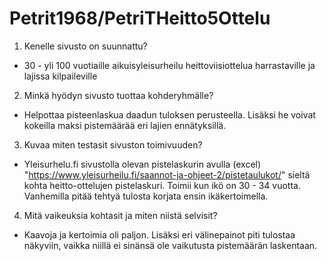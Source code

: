 # Petrit1968/PetriTHeitto5Ottelu
1. Kenelle sivusto on suunnattu?
- 30 - yli 100 vuotiaille aikuisyleisurheilu heittoviisiottelua harrastaville ja lajissa kilpaileville
2. Minkä hyödyn sivusto tuottaa kohderyhmälle?
- Helpottaa pisteenlaskua daadun tuloksen perusteella. Lisäksi he voivat kokeilla maksi pistemäärää eri lajien ennätyksillä.
3. Kuvaa miten testasit sivuston toimivuuden?
- Yleisurhelu.fi sivustolla olevan pistelaskurin avulla (excel) "https://www.yleisurheilu.fi/saannot-ja-ohjeet-2/pistetaulukot/" sieltä kohta heitto-ottelujen pistelaskuri. Toimii kun ikö on 30 - 34 vuotta. Vanhemilla pitää tehtyä tulosta korjata ensin ikäkertoimella.
4. Mitä vaikeuksia kohtasit ja miten niistä selvisit?
- Kaavoja ja kertoimia oli paljon. Lisäksi eri välinepainot piti tulostaa näkyviin, vaikka niillä ei sinänsä ole vaikutusta pistemäärän laskentaan.